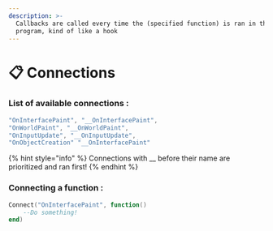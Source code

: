 ```yaml
---
description: >-
  Callbacks are called every time the (specified function) is ran in the
  program, kind of like a hook
---
```


# 📋 Connections

### List of available connections :

```lua
"OnInterfacePaint", "__OnInterfacePaint",
"OnWorldPaint", "__OnWorldPaint",
"OnInputUpdate", "__OnInputUpdate",
"OnObjectCreation" "__OnInterfacePaint"
```

{% hint style="info" %}
Connections with \_\_ before their name are prioritized and ran first!
{% endhint %}

### Connecting a function :

```lua
Connect("OnInterfacePaint", function()
    --Do something!
end)
```

